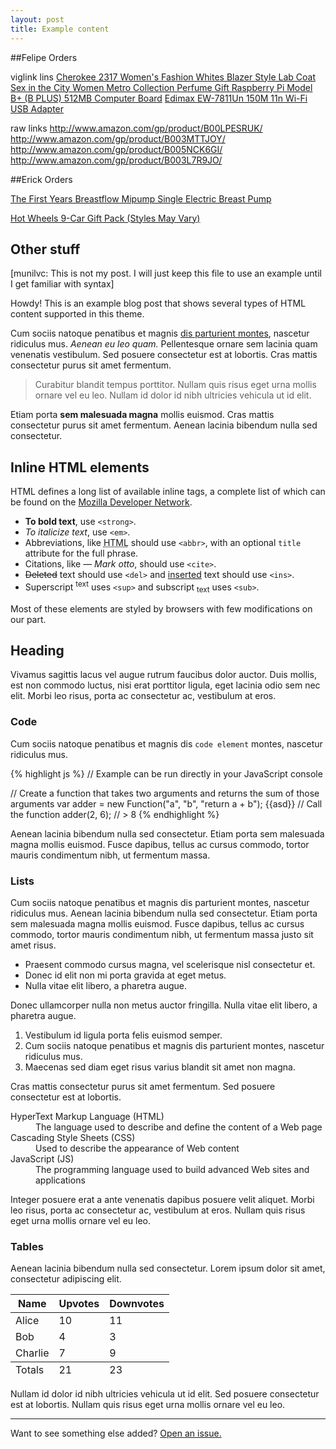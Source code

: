 ```yaml
---
layout: post
title: Example content
---
```


##Felipe Orders

viglink lins
<a href="http://redirect.viglink.com?key=6ff2274896c87f60f3d05d9937858af7&u=http%3A%2F%2Fwww.amazon.com%2Fgp%2Fproduct%2FB003L7R9JO%2F" target="_blank">Cherokee 2317 Women's Fashion Whites Blazer Style Lab Coat</a>
<a href="http://redirect.viglink.com?key=6ff2274896c87f60f3d05d9937858af7&u=http%3A%2F%2Fwww.amazon.com%2Fgp%2Fproduct%2FB005NCK6GI%2F" target="_blank">Sex in the City Women Metro Collection Perfume Gift </a>
<a href="http://redirect.viglink.com?key=6ff2274896c87f60f3d05d9937858af7&u=http%3A%2F%2Fwww.amazon.com%2Fgp%2Fproduct%2FB00LPESRUK%2F" target="_blank">Raspberry Pi Model B+ (B PLUS) 512MB Computer Board</a>
<a href="http://redirect.viglink.com?key=6ff2274896c87f60f3d05d9937858af7&u=http%3A%2F%2Fwww.amazon.com%2Fgp%2Fproduct%2FB003MTTJOY%2F" target="_blank">Edimax EW-7811Un 150M 11n Wi-Fi USB Adapter</a>

raw links
http://www.amazon.com/gp/product/B00LPESRUK/
http://www.amazon.com/gp/product/B003MTTJOY/
http://www.amazon.com/gp/product/B005NCK6GI/
http://www.amazon.com/gp/product/B003L7R9JO/

##Erick Orders

<a href="http://bit.ly/1lW4I01" target="_blank">The First Years Breastflow Mipump Single Electric Breast Pump</a>

<a href="http://bit.ly/1otstrQ" target="_blank">Hot Wheels 9-Car Gift Pack (Styles May Vary)</a>

## Other stuff

[munilvc: This is not my post. I will just keep this file to use an example until I get familiar with syntax]

<div class="message">
  Howdy! This is an example blog post that shows several types of HTML content supported in this theme.
</div>

Cum sociis natoque penatibus et magnis <a href="#">dis parturient montes</a>, nascetur ridiculus mus. *Aenean eu leo quam.* Pellentesque ornare sem lacinia quam venenatis vestibulum. Sed posuere consectetur est at lobortis. Cras mattis consectetur purus sit amet fermentum.

> Curabitur blandit tempus porttitor. Nullam quis risus eget urna mollis ornare vel eu leo. Nullam id dolor id nibh ultricies vehicula ut id elit.

Etiam porta **sem malesuada magna** mollis euismod. Cras mattis consectetur purus sit amet fermentum. Aenean lacinia bibendum nulla sed consectetur.

## Inline HTML elements

HTML defines a long list of available inline tags, a complete list of which can be found on the [Mozilla Developer Network](https://developer.mozilla.org/en-US/docs/Web/HTML/Element).

- **To bold text**, use `<strong>`.
- *To italicize text*, use `<em>`.
- Abbreviations, like <abbr title="HyperText Markup Langage">HTML</abbr> should use `<abbr>`, with an optional `title` attribute for the full phrase.
- Citations, like <cite>&mdash; Mark otto</cite>, should use `<cite>`.
- <del>Deleted</del> text should use `<del>` and <ins>inserted</ins> text should use `<ins>`.
- Superscript <sup>text</sup> uses `<sup>` and subscript <sub>text</sub> uses `<sub>`.

Most of these elements are styled by browsers with few modifications on our part.

## Heading

Vivamus sagittis lacus vel augue rutrum faucibus dolor auctor. Duis mollis, est non commodo luctus, nisi erat porttitor ligula, eget lacinia odio sem nec elit. Morbi leo risus, porta ac consectetur ac, vestibulum at eros.

### Code

Cum sociis natoque penatibus et magnis dis `code element` montes, nascetur ridiculus mus.

{% highlight js %}
// Example can be run directly in your JavaScript console

// Create a function that takes two arguments and returns the sum of those arguments
var adder = new Function("a", "b", "return a + b");
{{asd}}
// Call the function
adder(2, 6);
// > 8
{% endhighlight %}

Aenean lacinia bibendum nulla sed consectetur. Etiam porta sem malesuada magna mollis euismod. Fusce dapibus, tellus ac cursus commodo, tortor mauris condimentum nibh, ut fermentum massa.

### Lists

Cum sociis natoque penatibus et magnis dis parturient montes, nascetur ridiculus mus. Aenean lacinia bibendum nulla sed consectetur. Etiam porta sem malesuada magna mollis euismod. Fusce dapibus, tellus ac cursus commodo, tortor mauris condimentum nibh, ut fermentum massa justo sit amet risus.

* Praesent commodo cursus magna, vel scelerisque nisl consectetur et.
* Donec id elit non mi porta gravida at eget metus.
* Nulla vitae elit libero, a pharetra augue.

Donec ullamcorper nulla non metus auctor fringilla. Nulla vitae elit libero, a pharetra augue.

1. Vestibulum id ligula porta felis euismod semper.
2. Cum sociis natoque penatibus et magnis dis parturient montes, nascetur ridiculus mus.
3. Maecenas sed diam eget risus varius blandit sit amet non magna.

Cras mattis consectetur purus sit amet fermentum. Sed posuere consectetur est at lobortis.

<dl>
  <dt>HyperText Markup Language (HTML)</dt>
  <dd>The language used to describe and define the content of a Web page</dd>

  <dt>Cascading Style Sheets (CSS)</dt>
  <dd>Used to describe the appearance of Web content</dd>

  <dt>JavaScript (JS)</dt>
  <dd>The programming language used to build advanced Web sites and applications</dd>
</dl>

Integer posuere erat a ante venenatis dapibus posuere velit aliquet. Morbi leo risus, porta ac consectetur ac, vestibulum at eros. Nullam quis risus eget urna mollis ornare vel eu leo.

### Tables

Aenean lacinia bibendum nulla sed consectetur. Lorem ipsum dolor sit amet, consectetur adipiscing elit.

<table>
  <thead>
    <tr>
      <th>Name</th>
      <th>Upvotes</th>
      <th>Downvotes</th>
    </tr>
  </thead>
  <tfoot>
    <tr>
      <td>Totals</td>
      <td>21</td>
      <td>23</td>
    </tr>
  </tfoot>
  <tbody>
    <tr>
      <td>Alice</td>
      <td>10</td>
      <td>11</td>
    </tr>
    <tr>
      <td>Bob</td>
      <td>4</td>
      <td>3</td>
    </tr>
    <tr>
      <td>Charlie</td>
      <td>7</td>
      <td>9</td>
    </tr>
  </tbody>
</table>

Nullam id dolor id nibh ultricies vehicula ut id elit. Sed posuere consectetur est at lobortis. Nullam quis risus eget urna mollis ornare vel eu leo.

-----

Want to see something else added? <a href="https://github.com/poole/poole/issues/new">Open an issue.</a>

